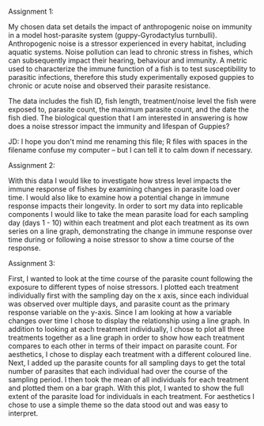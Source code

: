 Assignment 1:

My chosen data set details the impact of anthropogenic noise on immunity in a model host-parasite system (guppy-Gyrodactylus turnbulli). Anthropogenic noise is a stressor experienced in every habitat, including aquatic systems. Noise pollution can lead to chronic stress in fishes, which can subsequently impact their hearing, behaviour and immunity. A metric used to characterize the immune function of a fish is to test susceptibility to parasitic infections, therefore this study experimentally exposed guppies to chronic or acute noise and observed their parasite resistance. 

The data includes the fish ID, fish length, treatment/noise level the fish were exposed to, parasite count, the maximum parasite count, and the date the fish died. The biological question that I am interested in answering is how does a noise stressor impact the immunity and lifespan of Guppies? 

JD: I hope you don't mind me renaming this file; R files with spaces in the filename confuse my computer – but I can tell it to calm down if necessary.

Assignment 2:

With this data I would like to investigate how stress level impacts the immune response of fishes by examining changes in parasite load over time. I would also like to examine how a potential change in immune response impacts their longevity. In  order to sort my data into replicable components I would like to take the mean parasite load for each sampling day (days 1 - 10) within each treatment and plot each treatment as its own series on a line graph, demonstrating the change in immune response over time during or following a noise stressor to show a time course of the response. 


Assignment 3:

First, I wanted to look at the time course of the parasite count following the exposure to different types of noise stressors. I plotted each treatment individually first with the sampling day on the x axis, since each individual was observed over multiple days, and parasite count as the primary response variable on the y-axis. Since I am looking at how a variable changes over time I chose to display the relationship using a line graph. In addition to looking at each treatment individually, I chose to plot all three treatments together as a line graph in order to show how each treatment compares to each other in terms of their impact on parasite count. For aesthetics, I chose to display each treatment with a different coloured line. Next, I added up the parasite counts for all sampling days to get the total number of parasites that each individual had over the course of the sampling period. I then took the mean of all individuals for each treatment and plotted them on a bar graph. With this plot, I wanted to show the full extent of the parasite load for individuals in each treatment. For aesthetics I chose to use a simple theme so the data stood out and was easy to interpret. 




